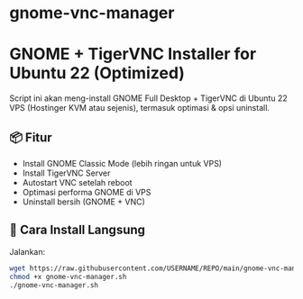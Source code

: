 # gnome-vnc-manager

# GNOME + TigerVNC Installer for Ubuntu 22 (Optimized)

Script ini akan meng-install GNOME Full Desktop + TigerVNC di Ubuntu 22 VPS (Hostinger KVM atau sejenis), termasuk optimasi & opsi uninstall.

## 📦 Fitur
- Install GNOME Classic Mode (lebih ringan untuk VPS)
- Install TigerVNC Server
- Autostart VNC setelah reboot
- Optimasi performa GNOME di VPS
- Uninstall bersih (GNOME + VNC)

## 🚀 Cara Install Langsung
Jalankan:
```bash
wget https://raw.githubusercontent.com/USERNAME/REPO/main/gnome-vnc-manager.sh
chmod +x gnome-vnc-manager.sh
./gnome-vnc-manager.sh

